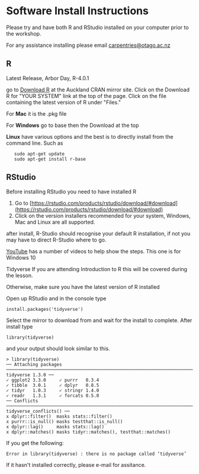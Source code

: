 # Software Install Instructions


Please try and have both R and RStudio installed on your computer prior to the workshop. 

For any assistance installing please email carpentries@otago.ac.nz


## R  
Latest Release, Arbor Day, R-4.0.1

go to [Download R](https://cran.stat.auckland.ac.nz/) at the Auckland CRAN mirror site.
Click on the Download R for "YOUR SYSTEM" link at the top of the page.
Click on the file containing the latest version of R under "Files."

For **Mac** it is the .pkg file

For **Windows** go to base then the Download at the top

**Linux** have various options and the best is to directly install from the command line. Such as

```
   sudo apt-get update
   sudo apt-get install r-base
```

## RStudio  
Before installing RStudio you need to have installed R 

1. Go to [https://rstudio.com/products/rstudio/download/#download](https://rstudio.com/products/rstudio/download/#download) 
2. Click on the version installers recommended for your system, Windows, Mac and Linux are all supported.

after install, R-Studio should recognise your default R installation, if not you may have to direct R-Studio where to go.

[YouTube](https://www.youtube.com/watch?v=9-RrkJQQYqY) has a number of videos to help show the steps. This one is for Windows 10

Tidyverse
If you are attending Introduction to R this will be covered during the lesson.

Otherwise, make sure you have the latest version of R installed

Open up RStudio and in the console type

```
install.packages('tidyverse')
```  
Select the mirror to download from and wait for the install to complete. After install type 

```
library(tidyverse)
```

 and your output should look similar to this.    

```
> library(tidyverse)
── Attaching packages ────────────────────────────────────────────────────────────────────────────────────────────────────────── tidyverse 1.3.0 ──
✓ ggplot2 3.3.0     ✓ purrr   0.3.4
✓ tibble  3.0.1     ✓ dplyr   0.8.5
✓ tidyr   1.0.3     ✓ stringr 1.4.0
✓ readr   1.3.1     ✓ forcats 0.5.0
── Conflicts ───────────────────────────────────────────────────────────────────────────────────────────────────────────── tidyverse_conflicts() ──
x dplyr::filter()  masks stats::filter()
x purrr::is_null() masks testthat::is_null()
x dplyr::lag()     masks stats::lag()
x dplyr::matches() masks tidyr::matches(), testthat::matches()
```
If you get the following:
```
Error in library(tidyverse) : there is no package called ‘tidyverse’
```

If it hasn't installed correctly, please e-mail for assitance.

